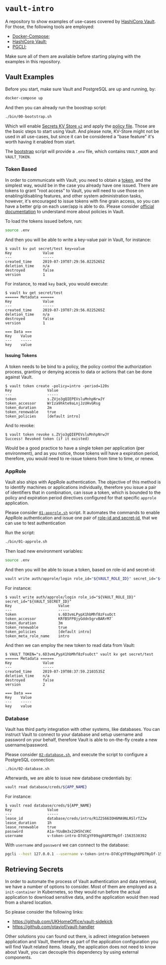 # `vault-intro`

A repository to show examples of use-cases covered by [HashiCorp Vault][vault]. For those, the
following tools are employed:

- [Docker-Compose][dockercompose];
- [HashiCorp Vault][vault];
- [PGCLI][pgcli];

Make sure all of them are available before starting playing with the examples in this repository.

## Vault Examples

Before you start, make sure Vault and PostgreSQL are up and running, by:

``` bash
docker-compose up
```

And then you can already run the boostrap script:

``` bash
./bin/00-bootstrap.sh
```

Which will enable [Secrets KV Store `v2`][vaultkv] and apply the [policy file](./policy.hcl). Those
are the basic steps to start using Vault. And please note, KV-Store might not be used in all
use-cases, but since it can be considered a "base feature" it's worth having it enabled from start.

The [bootstrap](./bin/00-bootstrap.sh) script will provide a `.env` file, which contains `VAULT_ADDR`
and `VAULT_TOKEN`.

### Token Based

In order to communicate with Vault, you need to obtain a [token][vaulttoken], and the simplest
way, would be in the case you already have one issued. There are tokens to grant "root access" to
Vault, you will need to use those on enabling/disabling features, and other system administration
tasks, however, it's encouraged to issue tokens with fine grain access, so you can have a better
grip on each user/app is able to do. Please consider [official documentation][vaultpolicies] to
understand more about policies in Vault.

To load the tokens issued before, run:

``` bash
source .env
```

And then you will be able to write a key-value pair in Vault, for instance:

```
$ vault kv put secret/test key=value
Key              Value
---              -----
created_time     2019-07-19T07:29:56.0225265Z
deletion_time    n/a
destroyed        false
version          1
```

For instance, to read `key` back, you would execute:

```
$ vault kv get secret/test
====== Metadata ======
Key              Value
---              -----
created_time     2019-07-19T07:29:56.0225265Z
deletion_time    n/a
destroyed        false
version          1

=== Data ===
Key    Value
---    -----
key    value
```

#### Issuing Tokens

A token needs to be bind to a policy, the policy control the authorization process, granting or
denying access to data or actions that can be done against Vault.

```
$ vault token create -policy=intro -period=120s
Key                Value
---                -----
token              s.ZVjo3gQIEPEVsluMnhpNrwJY
token_accessor     WrIza9hkte9aLnjJzUHvGRsg
token_duration     2m
token_renewable    true
token_policies     [default intro]
```

And to revoke:

```
$ vault token revoke s.ZVjo3gQIEPEVsluMnhpNrwJY
Success! Revoked token (if it existed)
```

Would be a good practice to have a single token per application (per environment), and as you
notice, those tokens will have a expiration period, therefore, you would need to re-issue tokens
from time to time, or renew.

### AppRole

Vault also ships with AppRole authentication. The objective of this method is to identify machines or
applications individually, therefore you issue a pair of identifiers that in combination, can issue a
token, which is bounded to the policy and expiration period directives configured for that specific
`approle` application.

Please consider [`01-approle.sh`](./bin/01-approle.sh) script. It automates the commands to enable
AppRole authentication and issue one pair of [role-id and secret-id][vaultapprolecred], that we
can use to test authentication

Run the script:

``` bash
./bin/01-approle.sh
```

Then load new environment variables:

``` bash
source .env
```

And then you will be able to issue a token, based on role-id and secret-id:

``` bash
vault write auth/approle/login role_id="${VAULT_ROLE_ID}" secret_id="${VAULT_SECRET_ID}"
```

For instance:

```
$ vault write auth/approle/login role_id="${VAULT_ROLE_ID}" secret_id="${VAULT_SECRET_ID}"
Key                     Value
---                     -----
token                   s.6D3vmLPypX1hbMhf8zFsuOct
token_accessor          KRfB5FP8jyGddn5grvBARrM7`
token_duration          3m
token_renewable         true
token_policies          [default intro]
token_meta_role_name    intro
```

And then we can employ the new token to read data from Vault:

```
$ VAULT_TOKEN="s.6D3vmLPypX1hbMhf8zFsuOct" vault kv get secret/test
====== Metadata ======
Key              Value
---              -----
created_time     2019-07-19T08:37:59.2103535Z
deletion_time    n/a
destroyed        false
version          2

=== Data ===
Key    Value
---    -----
key    value
```

### Database

Vault has third party integration with other systems, like databases. You can instruct Vault to
connect to your database and setup username and password on your behalf, therefore Vault is able to
on-the-fly create a new username/password.

Please consider [`02-database.sh`](./bin/02-database.sh), and execute the script to configure a
PostgreSQL connection:

```
./bin/02-database.sh
```

Afterwards, we are able to issue new database credentials by:

``` bash
vault read database/creds/${APP_NAME}
```

For instance:

```
$ vault read database/creds/${APP_NAME}
Key                Value
---                -----
lease_id           database/creds/intro/R1Z2S66IOH6MA9NLRSlrTZJw
lease_duration     1h
lease_renewable    true
password           A1a-YUuBm3x22H5hCVKC
username           v-token-intro-D7dCgYF09qgh8PD7NyDf-1563530392
```

With `username` and `password` we can connect to the database:

``` bash
pgcli --host 127.0.0.1 --username v-token-intro-D7dCgYF09qgh8PD7NyDf-1563530392 --dbname postgres
```

## Retrieving Secrets

In order to automate the process of Vault authentication and data retrieval, we have a number of
options to consider. Most of them are employed as a `init-container` in Kubernetes, so they would run
before the actual application to download sensitive data, and the application would then read from a
shared location.

So please consider the following links:

- https://github.com/UKHomeOffice/vault-sidekick
- https://github.com/otaviof/vault-handler

Other solutions you can found out there, is adirect integration between application and Vault,
therefore as part of the application configuration you will find Vault related items. Ideally, the
application does not need to know about Vault, you can decouple this dependency by using external
components.

[vault]: https://www.vaultproject.io
[pgcli]: https://pgcli.com/
[dockercompose]: https://docs.docker.com/compose
[vaultkv]: https://www.vaultproject.io/docs/secrets/kv/kv-v2.html
[vaultpolicies]: https://www.vaultproject.io/docs/concepts/policies.html
[vaulttoken]: https://www.vaultproject.io/docs/auth/token.html
[vaultapprole]: https://www.vaultproject.io/docs/auth/approle.html
[vaultapprolecred]: https://www.vaultproject.io/docs/auth/approle.html#credentials-constraints